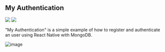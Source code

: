 <h2>My Authentication</h2>

<p>
  <img src="https://img.shields.io/badge/React_Native-20232A?style=for-the-badge&logo=react&logoColor=61DAFB"/>
  <img src="https://img.shields.io/badge/MongoDB-4EA94B?style=for-the-badge&logo=mongodb&logoColor=white"/>
</p>

"My Authentication" is a simple example of how to register and authenticate an user using React Native with MongoDB.

![image](https://user-images.githubusercontent.com/115879524/225163093-48bf3788-8d16-4d26-ab00-31e7a4cf271d.png)

